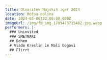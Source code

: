 ```yaml
---
title: Otvoritev Majskih iger 2024
location: Rožna dolina
date: 2024-05-06T22:00:00.000Z
imageUrl: /img/fb_img_1709478715402.jpg.webp
performers: |-
  ### Uninvited
  ### SMETNAKI
  ## Bohem
  # Vlado Kreslin in Mali bogovi
  ## Flirrt
---
```

